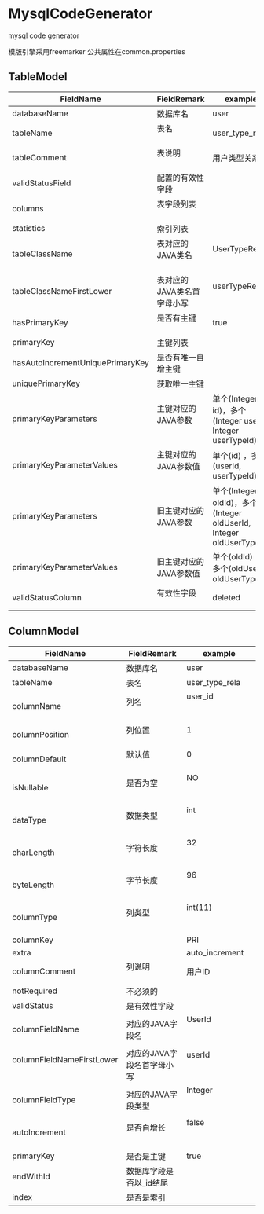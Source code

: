 # MysqlCodeGenerator
mysql code generator

模版引擎采用freemarker
公共属性在common.properties

## TableModel

|FieldName                            |FieldRemark                |example
|-------------------------------------|---------------------------|-----------------
|databaseName                         |数据库名                   |user
|tableName                            |表名                       |user_type_rela
|tableComment                         |表说明                     |用户类型关系表
|validStatusField                     |配置的有效性字段           |
|columns                              |表字段列表                 |
|statistics                           |索引列表                   |
|tableClassName                       |表对应的JAVA类名           |UserTypeRela                    
|tableClassNameFirstLower             |表对应的JAVA类名首字母小写 |userTypeRela                            
|hasPrimaryKey                        |是否有主键                 |true              
|primaryKey                           |主键列表                   |
|hasAutoIncrementUniquePrimaryKey     |是否有唯一自增主键         |
|uniquePrimaryKey                     |获取唯一主键               |
|primaryKeyParameters                 |主键对应的JAVA参数         |单个(Integer id)，多个(Integer userId, Integer userTypeId)
|primaryKeyParameterValues            |主键对应的JAVA参数值       |单个(id) ，多个(userId, userTypeId)
|primaryKeyParameters                 |旧主键对应的JAVA参数       |单个(Integer oldId)，多个(Integer oldUserId, Integer oldUserTypeId)
|primaryKeyParameterValues            |旧主键对应的JAVA参数值     |单个(oldId) ，多个(oldUserId, oldUserTypeId)
|validStatusColumn                    |有效性字段                 |deleted

## ColumnModel

|FieldName                    |FieldRemark               |example
|-----------------------------|--------------------------|-----------------
|databaseName                 |数据库名                  |user                                                                  
|tableName                    |表名                      |user_type_rela                                                         
|columnName                   |列名                      |user_id                                                              
|columnPosition               |列位置                    |1                                                       
|columnDefault                |默认值                    |0                                                      
|isNullable                   |是否为空                  |NO                                                                    
|dataType                     |数据类型                  |int                                                                   
|charLength                   |字符长度                  |32                                                                      
|byteLength                   |字节长度                  |96                                                                     
|columnType                   |列类型                    |int(11)                                                                
|columnKey                    |                          |PRI                                                                
|extra                        |                          |auto_increment                                                         
|columnComment                |列说明                    |用户ID     
|notRequired                  |不必须的                  |
|validStatus                  |是有效性字段              |
|columnFieldName              |对应的JAVA字段名          |UserId                                                              
|columnFieldNameFirstLower    |对应的JAVA字段名首字母小写|userId                                                                   
|columnFieldType              |对应的JAVA字段类型        |Integer                                                              
|autoIncrement                |是否自增长                |false                                                        
|primaryKey                   |是否是主键                |true     
|endWithId                    |数据库字段是否以_id结尾   |
|index                        |是否是索引                |


